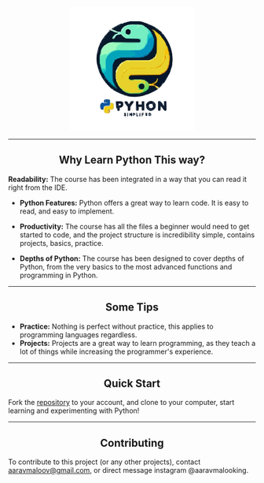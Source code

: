 <div align="center">
  <picture>
    <source media="(prefers-color-scheme: dark)" srcset="https://raw.githubusercontent.com/aaravmalooking/Python_Simplified/refs/heads/main/python_logo.svg">
    <source media="(prefers-color-scheme: light)" srcset="https://raw.githubusercontent.com/aaravmalooking/Python_Simplified/refs/heads/main/python_logo.svg">
    <img alt="Logo"
         src="https://raw.githubusercontent.com/aaravmalooking/Python_Simplified/refs/heads/main/python_logo.svg"
         width="50%">
  </picture>
</div>


---

## <center> Why Learn Python This way?

**Readability:** The course has been integrated in a way that you can read it right from the IDE. 

- **Python Features:** Python offers a great way to learn code. It is easy to read, and easy to implement.

- **Productivity:** The course has all the files a beginner would need to get started to code, and the project structure is incredibility simple, contains projects, basics, practice.

- **Depths of Python:** The course has been designed to cover depths of Python, from the very basics to the most advanced functions and programming in Python.
---
## <center> Some Tips
- **Practice:** Nothing is perfect without practice, this applies to programming languages regardless. 
- **Projects:** Projects are a great way to learn programming, as they teach a lot of things while increasing the programmer's experience.

---

## <center> Quick Start
Fork the [repository](https://github.com/aaravmalooking/Python_Simplified) to your account, and clone to your computer, start learning and experimenting with Python!


---

## <center> Contributing
To contribute to this project (or any other projects),
contact aaravmaloov@gmail.com, or direct message instagram @aaravmalooking.




